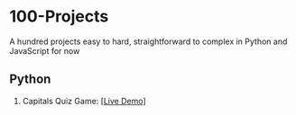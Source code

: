 # 100-Projects
A hundred projects easy to hard, straightforward to complex in Python and JavaScript for now
 ## Python
1. Capitals Quiz Game: [[Live Demo]](https://media.giphy.com/media/v1.Y2lkPTc5MGI3NjExMXl3YWo5N2FidWJ6a2kxOWd5cjAzbHpkcTlxejk4dWw4Ym1jbHZlcCZlcD12MV9pbnRlcm5hbF9naWZfYnlfaWQmY3Q9Zw/D78tU8tw3Z2tZGoS3o/giphy.gif)